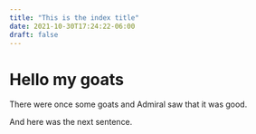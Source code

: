 ```yaml
---
title: "This is the index title"
date: 2021-10-30T17:24:22-06:00
draft: false
---
```


# Hello my goats

There were once some goats and Admiral saw that it was good.

And here was the next sentence.